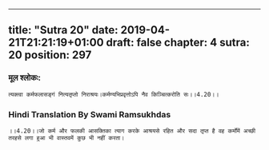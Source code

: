 
---
title: "Sutra 20"
date: 2019-04-21T21:21:19+01:00
draft: false
chapter: 4
sutra: 20
position: 297
---
### मूल श्लोकः:
```
त्यक्त्वा कर्मफलासङ्गं नित्यतृप्तो निराश्रयः।कर्मण्यभिप्रवृत्तोऽपि नैव किञ्चित्करोति सः।।4.20।।

```

### Hindi Translation By Swami Ramsukhdas
```
।।4.20।।जो कर्म और फलकी आसक्तिका त्याग करके आश्रयसे रहित और सदा तृप्त है वह कर्मोंमें अच्छी तरहसे लगा हुआ भी वास्तवमें कुछ भी नहीं करता। 

```

